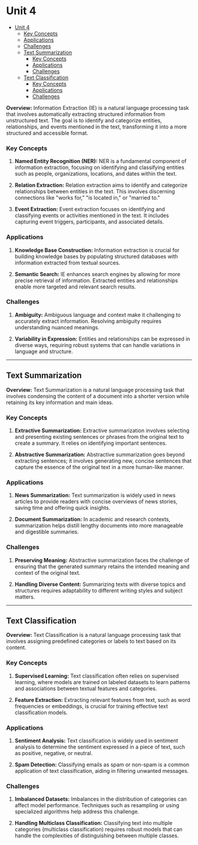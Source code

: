 # Unit 4

- [Unit 4](#unit-4)
    - [Key Concepts](#key-concepts)
    - [Applications](#applications)
    - [Challenges](#challenges)
  - [Text Summarization](#text-summarization)
    - [Key Concepts](#key-concepts-1)
    - [Applications](#applications-1)
    - [Challenges](#challenges-1)
  - [Text Classification](#text-classification)
    - [Key Concepts](#key-concepts-2)
    - [Applications](#applications-2)
    - [Challenges](#challenges-2)


**Overview:** Information Extraction (IE) is a natural language processing task that involves automatically extracting structured information from unstructured text. The goal is to identify and categorize entities, relationships, and events mentioned in the text, transforming it into a more structured and accessible format.

### Key Concepts

1. **Named Entity Recognition (NER):** NER is a fundamental component of information extraction, focusing on identifying and classifying entities such as people, organizations, locations, and dates within the text.

2. **Relation Extraction:** Relation extraction aims to identify and categorize relationships between entities in the text. This involves discerning connections like "works for," "is located in," or "married to."

3. **Event Extraction:** Event extraction focuses on identifying and classifying events or activities mentioned in the text. It includes capturing event triggers, participants, and associated details.

### Applications

1. **Knowledge Base Construction:** Information extraction is crucial for building knowledge bases by populating structured databases with information extracted from textual sources.

2. **Semantic Search:** IE enhances search engines by allowing for more precise retrieval of information. Extracted entities and relationships enable more targeted and relevant search results.

### Challenges

1. **Ambiguity:** Ambiguous language and context make it challenging to accurately extract information. Resolving ambiguity requires understanding nuanced meanings.

2. **Variability in Expression:** Entities and relationships can be expressed in diverse ways, requiring robust systems that can handle variations in language and structure.

* * * * *

Text Summarization
-------------------

**Overview:** Text Summarization is a natural language processing task that involves condensing the content of a document into a shorter version while retaining its key information and main ideas.

### Key Concepts

1. **Extractive Summarization:** Extractive summarization involves selecting and presenting existing sentences or phrases from the original text to create a summary. It relies on identifying important sentences.

2. **Abstractive Summarization:** Abstractive summarization goes beyond extracting sentences; it involves generating new, concise sentences that capture the essence of the original text in a more human-like manner.

### Applications

1. **News Summarization:** Text summarization is widely used in news articles to provide readers with concise overviews of news stories, saving time and offering quick insights.

2. **Document Summarization:** In academic and research contexts, summarization helps distill lengthy documents into more manageable and digestible summaries.

### Challenges

1. **Preserving Meaning:** Abstractive summarization faces the challenge of ensuring that the generated summary retains the intended meaning and context of the original text.

2. **Handling Diverse Content:** Summarizing texts with diverse topics and structures requires adaptability to different writing styles and subject matters.

* * * * *

Text Classification
--------------------

**Overview:** Text Classification is a natural language processing task that involves assigning predefined categories or labels to text based on its content.

### Key Concepts

1. **Supervised Learning:** Text classification often relies on supervised learning, where models are trained on labeled datasets to learn patterns and associations between textual features and categories.

2. **Feature Extraction:** Extracting relevant features from text, such as word frequencies or embeddings, is crucial for training effective text classification models.

### Applications

1. **Sentiment Analysis:** Text classification is widely used in sentiment analysis to determine the sentiment expressed in a piece of text, such as positive, negative, or neutral.

2. **Spam Detection:** Classifying emails as spam or non-spam is a common application of text classification, aiding in filtering unwanted messages.

### Challenges

1. **Imbalanced Datasets:** Imbalances in the distribution of categories can affect model performance. Techniques such as resampling or using specialized algorithms help address this challenge.

2. **Handling Multiclass Classification:** Classifying text into multiple categories (multiclass classification) requires robust models that can handle the complexities of distinguishing between multiple classes.
